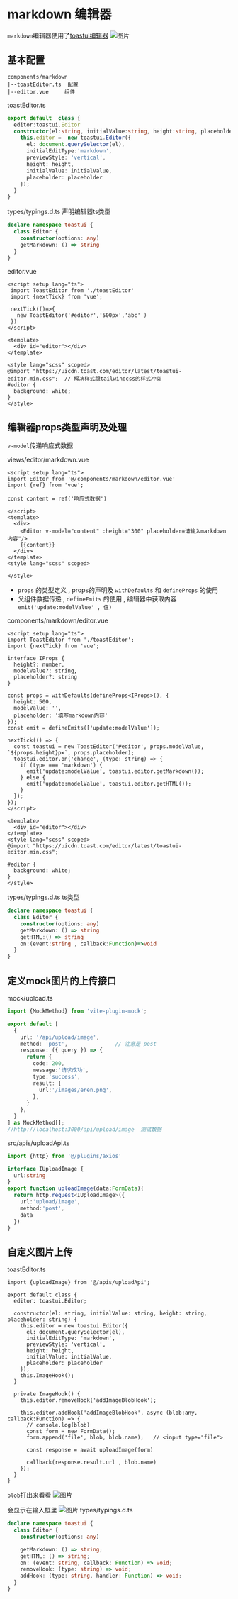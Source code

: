 # markdown 编辑器
`markdown`编辑器使用了[toastui编辑器](https://ui.toast.com/tui-editor)
![图片](../.vuepress/public/images/toastui.png)
## 基本配置
```
components/markdown
|--toastEditor.ts  配置
|--editor.vue     组件
```
toastEditor.ts
```ts
export default  class {
  editor:toastui.Editor
  constructor(el:string, initialValue:string, height:string, placeholder:string) {
    this.editor =  new toastui.Editor({
      el: document.querySelector(el),
      initialEditType:'markdown',
      previewStyle: 'vertical',
      height: height,
      initialValue: initialValue,
      placeholder: placeholder
    });
  }
}
```
types/typings.d.ts  声明编辑器ts类型
```ts
declare namespace toastui {
  class Editor {
    constructor(options: any)
    getMarkdown: () => string
  }
}
```
editor.vue
```vue
<script setup lang="ts">
 import ToastEditor from './toastEditor'
 import {nextTick} from 'vue';

 nextTick(()=>{
   new ToastEditor('#editor','500px','abc' )
 })
</script>

<template>
  <div id="editor"></div>
</template>

<style lang="scss" scoped>
@import "https://uicdn.toast.com/editor/latest/toastui-editor.min.css";  // 解决样式跟tailwindcss的样式冲突 
#editor {
  background: white;
}
</style>
```
## 编辑器props类型声明及处理 
`v-model`传递响应式数据

views/editor/markdown.vue
```vue
<script setup lang="ts">
import Editor from '@/components/markdown/editor.vue'
import {ref} from 'vue';

const content = ref('响应式数据')

</script>
<template>
  <div>
    <Editor v-model="content" :height="300" placeholder=请输入markdown内容"/>
    {{content}}
  </div>
</template>
<style lang="scss" scoped>

</style>
```
* `props` 的类型定义 , props的声明及 `withDefaults` 和 `defineProps` 的使用
* 父组件数据传递 , `defineEmits` 的使用 , 编辑器中获取内容 `emit('update:modelValue' , 值)`

components/markdown/editor.vue
```vue
<script setup lang="ts">
import ToastEditor from './toastEditor';
import {nextTick} from 'vue';

interface IProps {
  height?: number,
  modelValue?: string,
  placeholder?: string
}

const props = withDefaults(defineProps<IProps>(), {
  height: 500,
  modelValue: '',
  placeholder: '填写markdown内容'
});
const emit = defineEmits(['update:modelValue']);

nextTick(() => {
  const toastui = new ToastEditor('#editor', props.modelValue, `${props.height}px`, props.placeholder);
  toastui.editor.on('change', (type: string) => {
    if (type === 'markdown') {
      emit('update:modelValue', toastui.editor.getMarkdown());
    } else {
      emit('update:modelValue', toastui.editor.getHTML());
    }
  });
});
</script>

<template>
  <div id="editor"></div>
</template>
<style lang="scss" scoped>
@import "https://uicdn.toast.com/editor/latest/toastui-editor.min.css";

#editor {
  background: white;
}
</style>
```
types/typings.d.ts  ts类型
```ts
declare namespace toastui {
  class Editor {
    constructor(options: any)
    getMarkdown: () => string
    getHTML:() => string
    on:(event:string , callback:Function)=>void
  }
}
```
## 定义mock图片的上传接口
mock/upload.ts
```ts
import {MockMethod} from 'vite-plugin-mock';

export default [
  {
    url: '/api/upload/image',
    method: 'post',               // 注意是 post
    response: ({ query }) => {
      return {
        code: 200,
        message:'请求成功',
        type:'success',
        result: {
          url:'/images/eren.png',
        },
      }
    },
  }
] as MockMethod[];
//http://localhost:3000/api/upload/image  测试数据
```
src/apis/uploadApi.ts
```ts
import {http} from '@/plugins/axios'

interface IUploadImage {
  url:string
}
export function uploadImage(data:FormData){  
  return http.request<IUploadImage>({
    url:'upload/image',
    method:'post',
    data
  })
}
```
## 自定义图片上传
toastEditor.ts
```ts{15,18-30}
import {uploadImage} from '@/apis/uploadApi';

export default class {
  editor: toastui.Editor;

  constructor(el: string, initialValue: string, height: string, placeholder: string) {
    this.editor = new toastui.Editor({
      el: document.querySelector(el),
      initialEditType: 'markdown',
      previewStyle: 'vertical',
      height: height,
      initialValue: initialValue,
      placeholder: placeholder
    });
    this.ImageHook();
  }

  private ImageHook() {
    this.editor.removeHook('addImageBlobHook');

    this.editor.addHook('addImageBlobHook', async (blob:any, callback:Function) => {
      // console.log(blob)
      const form = new FormData();
      form.append('file', blob, blob.name);   // <input type="file">

      const response = await uploadImage(form)

      callback(response.result.url , blob.name)
    });
  }
}
```
`blob`打出来看看 ![图片](../.vuepress/public/images/blob.png) 

会显示在输入框里
![图片](../.vuepress/public/images/mhook.png) 
types/typings.d.ts
```ts
declare namespace toastui {
  class Editor {
    constructor(options: any)

    getMarkdown: () => string;
    getHTML: () => string;
    on: (event: string, callback: Function) => void;
    removeHook: (type: string) => void;
    addHook: (type: string, handler: Function) => void;
  }
}
```
